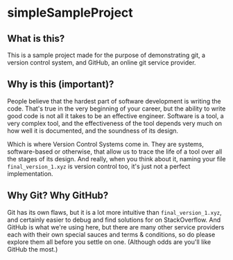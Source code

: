 # simpleSampleProject
## What is this?
This is a sample project made for the purpose of demonstrating git, a version control system, and GitHub, an online git service provider.

## Why is this (important)?
People believe that the hardest part of software development is writing the code. That's true in the very beginning of your career, but the ability to write good code is not all it takes to be an effective engineer. Software is a tool, a very complex tool, and the effectiveness of the tool depends very much on how well it is documented, and the soundness of its design.

Which is where Version Control Systems come in. They are systems, software-based or otherwise, that allow us to trace the life of a tool over all the stages of its design. And really, when you think about it, naming your file `final_version_1.xyz` is version control too, it's just not a perfect implementation.


## Why Git? Why GitHub?
Git has its own flaws, but it is a lot more intuitive than `final_version_1.xyz`, and certainly easier to debug and find solutions for on StackOverflow. And GitHub is what we're using here, but there are many other service providers each with their own special sauces and terms & conditions, so do please explore them all before you settle on one. (Although odds are you'll like GitHub the most.)